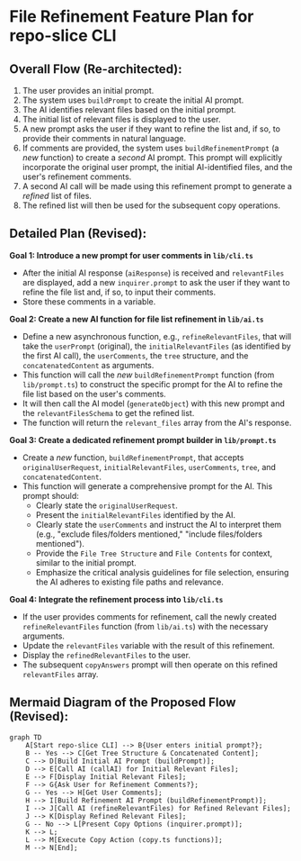 # File Refinement Feature Plan for repo-slice CLI

## Overall Flow (Re-architected):

1.  The user provides an initial prompt.
2.  The system uses `buildPrompt` to create the initial AI prompt.
3.  The AI identifies relevant files based on the initial prompt.
4.  The initial list of relevant files is displayed to the user.
5.  A new prompt asks the user if they want to refine the list and, if so, to provide their comments in natural language.
6.  If comments are provided, the system uses `buildRefinementPrompt` (a *new* function) to create a *second* AI prompt. This prompt will explicitly incorporate the original user prompt, the initial AI-identified files, and the user's refinement comments.
7.  A second AI call will be made using this refinement prompt to generate a *refined* list of files.
8.  The refined list will then be used for the subsequent copy operations.

## Detailed Plan (Revised):

**Goal 1: Introduce a new prompt for user comments in `lib/cli.ts`**
*   After the initial AI response (`aiResponse`) is received and `relevantFiles` are displayed, add a new `inquirer.prompt` to ask the user if they want to refine the file list and, if so, to input their comments.
*   Store these comments in a variable.

**Goal 2: Create a new AI function for file list refinement in `lib/ai.ts`**
*   Define a new asynchronous function, e.g., `refineRelevantFiles`, that will take the `userPrompt` (original), the `initialRelevantFiles` (as identified by the first AI call), the `userComments`, the `tree` structure, and the `concatenatedContent` as arguments.
*   This function will call the *new* `buildRefinementPrompt` function (from `lib/prompt.ts`) to construct the specific prompt for the AI to refine the file list based on the user's comments.
*   It will then call the AI model (`generateObject`) with this new prompt and the `relevantFilesSchema` to get the refined list.
*   The function will return the `relevant_files` array from the AI's response.

**Goal 3: Create a dedicated refinement prompt builder in `lib/prompt.ts`**
*   Create a *new* function, `buildRefinementPrompt`, that accepts `originalUserRequest`, `initialRelevantFiles`, `userComments`, `tree`, and `concatenatedContent`.
*   This function will generate a comprehensive prompt for the AI. This prompt should:
    *   Clearly state the `originalUserRequest`.
    *   Present the `initialRelevantFiles` identified by the AI.
    *   Clearly state the `userComments` and instruct the AI to interpret them (e.g., "exclude files/folders mentioned," "include files/folders mentioned").
    *   Provide the `File Tree Structure` and `File Contents` for context, similar to the initial prompt.
    *   Emphasize the critical analysis guidelines for file selection, ensuring the AI adheres to existing file paths and relevance.

**Goal 4: Integrate the refinement process into `lib/cli.ts`**
*   If the user provides comments for refinement, call the newly created `refineRelevantFiles` function (from `lib/ai.ts`) with the necessary arguments.
*   Update the `relevantFiles` variable with the result of this refinement.
*   Display the `refinedRelevantFiles` to the user.
*   The subsequent `copyAnswers` prompt will then operate on this refined `relevantFiles` array.

## Mermaid Diagram of the Proposed Flow (Revised):

```mermaid
graph TD
    A[Start repo-slice CLI] --> B{User enters initial prompt?};
    B -- Yes --> C[Get Tree Structure & Concatenated Content];
    C --> D[Build Initial AI Prompt (buildPrompt)];
    D --> E[Call AI (callAI) for Initial Relevant Files];
    E --> F[Display Initial Relevant Files];
    F --> G{Ask User for Refinement Comments?};
    G -- Yes --> H[Get User Comments];
    H --> I[Build Refinement AI Prompt (buildRefinementPrompt)];
    I --> J[Call AI (refineRelevantFiles) for Refined Relevant Files];
    J --> K[Display Refined Relevant Files];
    G -- No --> L[Present Copy Options (inquirer.prompt)];
    K --> L;
    L --> M[Execute Copy Action (copy.ts functions)];
    M --> N[End];